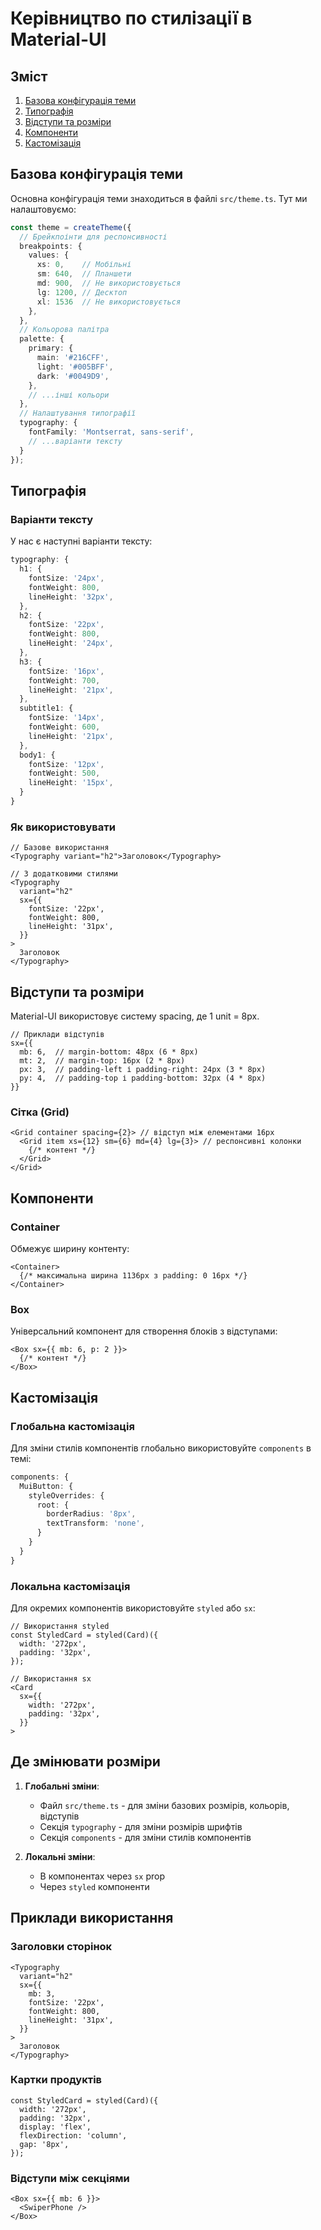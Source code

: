 # Керівництво по стилізації в Material-UI

## Зміст
1. [Базова конфігурація теми](#базова-конфігурація-теми)
2. [Типографія](#типографія)
3. [Відступи та розміри](#відступи-та-розміри)
4. [Компоненти](#компоненти)
5. [Кастомізація](#кастомізація)

## Базова конфігурація теми

Основна конфігурація теми знаходиться в файлі `src/theme.ts`. Тут ми налаштовуємо:

```typescript
const theme = createTheme({
  // Брейкпоінти для респонсивності
  breakpoints: {
    values: {
      xs: 0,    // Мобільні
      sm: 640,  // Планшети
      md: 900,  // Не використовується
      lg: 1200, // Десктоп
      xl: 1536  // Не використовується
    },
  },
  // Кольорова палітра
  palette: {
    primary: {
      main: '#216CFF',
      light: '#005BFF',
      dark: '#0049D9',
    },
    // ...інші кольори
  },
  // Налаштування типографії
  typography: {
    fontFamily: 'Montserrat, sans-serif',
    // ...варіанти тексту
  }
});
```

## Типографія

### Варіанти тексту
У нас є наступні варіанти тексту:

```typescript
typography: {
  h1: {
    fontSize: '24px',
    fontWeight: 800,
    lineHeight: '32px',
  },
  h2: {
    fontSize: '22px',
    fontWeight: 800,
    lineHeight: '24px',
  },
  h3: {
    fontSize: '16px',
    fontWeight: 700,
    lineHeight: '21px',
  },
  subtitle1: {
    fontSize: '14px',
    fontWeight: 600,
    lineHeight: '21px',
  },
  body1: {
    fontSize: '12px',
    fontWeight: 500,
    lineHeight: '15px',
  }
}
```

### Як використовувати

```tsx
// Базове використання
<Typography variant="h2">Заголовок</Typography>

// З додатковими стилями
<Typography 
  variant="h2" 
  sx={{ 
    fontSize: '22px',
    fontWeight: 800,
    lineHeight: '31px',
  }}
>
  Заголовок
</Typography>
```

## Відступи та розміри

Material-UI використовує систему spacing, де 1 unit = 8px.

```tsx
// Приклади відступів
sx={{ 
  mb: 6,  // margin-bottom: 48px (6 * 8px)
  mt: 2,  // margin-top: 16px (2 * 8px)
  px: 3,  // padding-left і padding-right: 24px (3 * 8px)
  py: 4,  // padding-top і padding-bottom: 32px (4 * 8px)
}}
```

### Сітка (Grid)

```tsx
<Grid container spacing={2}> // відступ між елементами 16px
  <Grid item xs={12} sm={6} md={4} lg={3}> // респонсивні колонки
    {/* контент */}
  </Grid>
</Grid>
```

## Компоненти

### Container
Обмежує ширину контенту:
```tsx
<Container>
  {/* максимальна ширина 1136px з padding: 0 16px */}
</Container>
```

### Box
Універсальний компонент для створення блоків з відступами:
```tsx
<Box sx={{ mb: 6, p: 2 }}>
  {/* контент */}
</Box>
```

## Кастомізація

### Глобальна кастомізація
Для зміни стилів компонентів глобально використовуйте `components` в темі:

```typescript
components: {
  MuiButton: {
    styleOverrides: {
      root: {
        borderRadius: '8px',
        textTransform: 'none',
      }
    }
  }
}
```

### Локальна кастомізація
Для окремих компонентів використовуйте `styled` або `sx`:

```tsx
// Використання styled
const StyledCard = styled(Card)({
  width: '272px',
  padding: '32px',
});

// Використання sx
<Card 
  sx={{ 
    width: '272px',
    padding: '32px',
  }}
>
```

## Де змінювати розміри

1. **Глобальні зміни**:
   - Файл `src/theme.ts` - для зміни базових розмірів, кольорів, відступів
   - Секція `typography` - для зміни розмірів шрифтів
   - Секція `components` - для зміни стилів компонентів

2. **Локальні зміни**:
   - В компонентах через `sx` prop
   - Через `styled` компоненти

## Приклади використання

### Заголовки сторінок
```tsx
<Typography 
  variant="h2" 
  sx={{ 
    mb: 3,
    fontSize: '22px',
    fontWeight: 800,
    lineHeight: '31px',
  }}
>
  Заголовок
</Typography>
```

### Картки продуктів
```tsx
const StyledCard = styled(Card)({
  width: '272px',
  padding: '32px',
  display: 'flex',
  flexDirection: 'column',
  gap: '8px',
});
```

### Відступи між секціями
```tsx
<Box sx={{ mb: 6 }}>
  <SwiperPhone />
</Box>
``` 